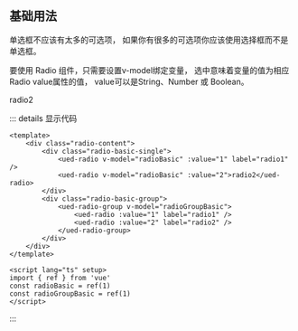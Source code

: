 ## 基础用法

单选框不应该有太多的可选项， 如果你有很多的可选项你应该使用选择框而不是单选框。

要使用 Radio 组件，只需要设置v-model绑定变量， 选中意味着变量的值为相应 Radio value属性的值， value可以是String、Number 或 Boolean。

<div class="common-content radio-content">
  <div class="radio-basic-single">
    <ued-radio v-model="radioBasic" :value="1" label="radio1" />
    <ued-radio v-model="radioBasic" :value="2">radio2</ued-radio>
  </div>
  <div class="radio-basic-group">
    <ued-radio-group v-model="radioGroupBasic">
      <ued-radio :value="1" label="radio1" />
      <ued-radio :value="2" label="radio2" />
    </ued-radio-group>
  </div>
</div>

::: details 显示代码

```vue
<template>
	<div class="radio-content">
		<div class="radio-basic-single">
			<ued-radio v-model="radioBasic" :value="1" label="radio1" />
			<ued-radio v-model="radioBasic" :value="2">radio2</ued-radio>
		</div>
		<div class="radio-basic-group">
			<ued-radio-group v-model="radioGroupBasic">
				<ued-radio :value="1" label="radio1" />
				<ued-radio :value="2" label="radio2" />
			</ued-radio-group>
		</div>
	</div>
</template>

<script lang="ts" setup>
import { ref } from 'vue'
const radioBasic = ref(1)
const radioGroupBasic = ref(1)
</script>
```

:::
